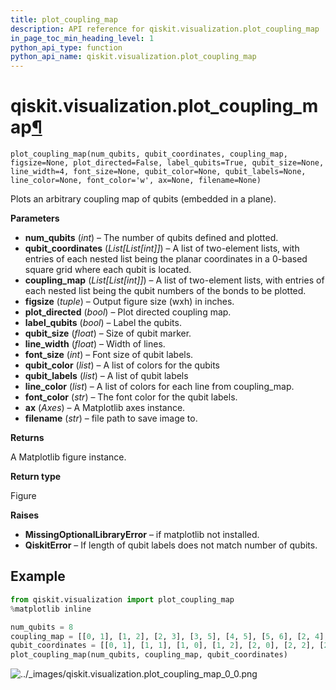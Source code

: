 ```yaml
---
title: plot_coupling_map
description: API reference for qiskit.visualization.plot_coupling_map
in_page_toc_min_heading_level: 1
python_api_type: function
python_api_name: qiskit.visualization.plot_coupling_map
---
```


# qiskit.visualization.plot\_coupling\_map[¶](#qiskit-visualization-plot-coupling-map "Permalink to this headline")

<span id="qiskit.visualization.plot_coupling_map" />

`plot_coupling_map(num_qubits, qubit_coordinates, coupling_map, figsize=None, plot_directed=False, label_qubits=True, qubit_size=None, line_width=4, font_size=None, qubit_color=None, qubit_labels=None, line_color=None, font_color='w', ax=None, filename=None)`

Plots an arbitrary coupling map of qubits (embedded in a plane).

**Parameters**

*   **num\_qubits** (*int*) – The number of qubits defined and plotted.
*   **qubit\_coordinates** (*List\[List\[int]]*) – A list of two-element lists, with entries of each nested list being the planar coordinates in a 0-based square grid where each qubit is located.
*   **coupling\_map** (*List\[List\[int]]*) – A list of two-element lists, with entries of each nested list being the qubit numbers of the bonds to be plotted.
*   **figsize** (*tuple*) – Output figure size (wxh) in inches.
*   **plot\_directed** (*bool*) – Plot directed coupling map.
*   **label\_qubits** (*bool*) – Label the qubits.
*   **qubit\_size** (*float*) – Size of qubit marker.
*   **line\_width** (*float*) – Width of lines.
*   **font\_size** (*int*) – Font size of qubit labels.
*   **qubit\_color** (*list*) – A list of colors for the qubits
*   **qubit\_labels** (*list*) – A list of qubit labels
*   **line\_color** (*list*) – A list of colors for each line from coupling\_map.
*   **font\_color** (*str*) – The font color for the qubit labels.
*   **ax** (*Axes*) – A Matplotlib axes instance.
*   **filename** (*str*) – file path to save image to.

**Returns**

A Matplotlib figure instance.

**Return type**

Figure

**Raises**

*   **MissingOptionalLibraryError** – if matplotlib not installed.
*   **QiskitError** – If length of qubit labels does not match number of qubits.

## Example

```python
from qiskit.visualization import plot_coupling_map
%matplotlib inline

num_qubits = 8
coupling_map = [[0, 1], [1, 2], [2, 3], [3, 5], [4, 5], [5, 6], [2, 4], [6, 7]]
qubit_coordinates = [[0, 1], [1, 1], [1, 0], [1, 2], [2, 0], [2, 2], [2, 1], [3, 1]]
plot_coupling_map(num_qubits, coupling_map, qubit_coordinates)
```

![../\_images/qiskit.visualization.plot\_coupling\_map\_0\_0.png](/images/api/qiskit/0.38/qiskit.visualization.plot_coupling_map_0_0.png)


